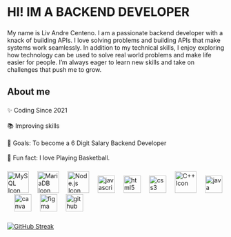 <h1 align="left">HI! IM A BACKEND DEVELOPER</h1>

###

<p align="left">My name is Liv Andre Centeno. I am a passionate backend developer with a knack of building APIs. I love solving problems and building APIs that make systems work seamlessly. In addition to my technical skills, I enjoy exploring how technology can be used to solve real world problems and make life easier for people. I’m always eager to learn new skills and take on challenges that push me to grow.</p>

###

<h2 align="left">About me</h2>

###

<p align="left">✨ Coding Since 2021<br><br>📚 Improving skills<br><br>🎯 Goals: To become a 6 Digit Salary Backend Developer<br><br>🎲 Fun fact: I love Playing Basketball.</p>

###



###

<div align="left">
  <img src="https://cdn.jsdelivr.net/gh/devicons/devicon/icons/mysql/mysql-original.svg" alt="MySQL Icon" width="50">
  <img width="12" />
  <img src="https://cdn.jsdelivr.net/gh/devicons/devicon/icons/mariadb/mariadb-original.svg" alt="MariaDB Icon" width="50">
  <img width="12" /> 
  <img src="https://cdn.jsdelivr.net/gh/devicons/devicon/icons/nodejs/nodejs-original.svg" alt="Node.js Icon" width="50">
  <img width="12" />
  <img src="https://cdn.jsdelivr.net/gh/devicons/devicon/icons/javascript/javascript-original.svg" height="40" alt="javascript logo"  />
  <img width="12" />
  <img src="https://cdn.jsdelivr.net/gh/devicons/devicon/icons/html5/html5-original.svg" height="40" alt="html5 logo"  />
  <img width="12" />
  <img src="https://cdn.jsdelivr.net/gh/devicons/devicon/icons/css3/css3-original.svg" height="40" alt="css3 logo"  />
  <img width="12" />
  <img src="https://cdn.jsdelivr.net/gh/devicons/devicon/icons/cplusplus/cplusplus-original.svg" alt="C++ Icon" width="50">
  <img width="12" />
  <img src="https://cdn.jsdelivr.net/gh/devicons/devicon/icons/java/java-original.svg" height="40" alt="java logo"  />
  <img width="12" />
  <img src="https://cdn.jsdelivr.net/gh/devicons/devicon/icons/canva/canva-original.svg" height="40" alt="canva logo"  />
  <img width="12" />
  <img src="https://cdn.jsdelivr.net/gh/devicons/devicon/icons/figma/figma-original.svg" height="40" alt="figma logo"  />
  <img width="12" />
  <img src="https://cdn.jsdelivr.net/gh/devicons/devicon/icons/github/github-original.svg" height="40" alt="github logo"  />
  <img width="12" />
</div>

###

<div align="center">
  <!--<img src="https://github-read-medium-git-main.pahlevikun.vercel.app/latest?limit=4&username=@henzelss&theme=dark" alt="Layout with last medium posts"  />-->
</div>

###
<a href="https://git.io/streak-stats"><img src="https://streak-stats.demolab.com?user=LivCenteno&theme=radical&hide_border=true" alt="GitHub Streak" /></a>
